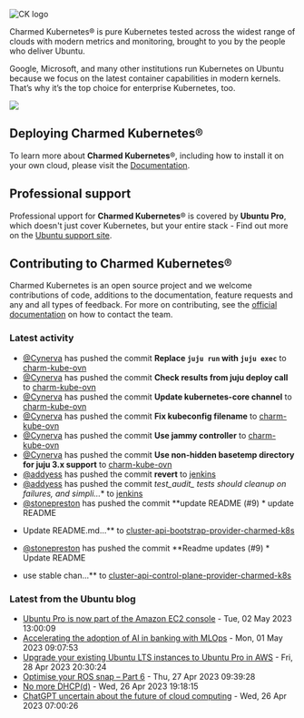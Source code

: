 ![CK logo](https://assets.ubuntu.com/v1/451d4cf4-Charmed+Kubernetes_RGB_onWhite_2022.svg)

Charmed Kubernetes® is pure Kubernetes tested across the widest range of clouds with modern metrics and monitoring, brought to you by the people who deliver Ubuntu.

Google, Microsoft, and many other institutions run Kubernetes on Ubuntu because we focus on the latest container capabilities in modern kernels. That’s why it’s the top choice for enterprise Kubernetes, too.

![](https://assets.ubuntu.com/v1/843c77b6-juju-at-a-glace.svg)

## Deploying Charmed Kubernetes®

To learn more about **Charmed Kubernetes**®, including how to install it on your own cloud, please visit the [Documentation][docs].

## Professional support

Professional upport for **Charmed Kubernetes**® is covered by **Ubuntu Pro**, which doesn't just cover Kubernetes, but your entire stack - Find out more on the [Ubuntu support site](https://ubuntu.com/support).

## Contributing to Charmed Kubernetes®

Charmed Kubernetes is an open source project and we welcome contributions of code, additions to the documentation, feature requests and any and all types of feedback. For more on contributing, see the [official documentation][get-in-touch] on how to contact the team.

<!-- LINKS -->
[docs]: https://ubuntu.com/kubernetes/docs
[get-in-touch]: https://ubuntu.com/kubernetes/docs/get-in-touch

### Latest activity

<!-- activity starts -->
 - [@Cynerva](https://github.com/Cynerva) has pushed the commit **Replace `juju run` with `juju exec`** to [charm-kube-ovn](https://github.com/charmed-kubernetes/charm-kube-ovn)
 - [@Cynerva](https://github.com/Cynerva) has pushed the commit **Check results from juju deploy call** to [charm-kube-ovn](https://github.com/charmed-kubernetes/charm-kube-ovn)
 - [@Cynerva](https://github.com/Cynerva) has pushed the commit **Update kubernetes-core channel** to [charm-kube-ovn](https://github.com/charmed-kubernetes/charm-kube-ovn)
 - [@Cynerva](https://github.com/Cynerva) has pushed the commit **Fix kubeconfig filename** to [charm-kube-ovn](https://github.com/charmed-kubernetes/charm-kube-ovn)
 - [@Cynerva](https://github.com/Cynerva) has pushed the commit **Use jammy controller** to [charm-kube-ovn](https://github.com/charmed-kubernetes/charm-kube-ovn)
 - [@Cynerva](https://github.com/Cynerva) has pushed the commit **Use non-hidden basetemp directory for juju 3.x support** to [charm-kube-ovn](https://github.com/charmed-kubernetes/charm-kube-ovn)
 - [@addyess](https://github.com/addyess) has pushed the commit **revert** to [jenkins](https://github.com/charmed-kubernetes/jenkins)
 - [@addyess](https://github.com/addyess) has pushed the commit **test_audit_* tests should cleanup on failures, and simpli...** to [jenkins](https://github.com/charmed-kubernetes/jenkins)
 - [@stonepreston](https://github.com/stonepreston) has pushed the commit **update README (#9)  * update README  * Update README.md...** to [cluster-api-bootstrap-provider-charmed-k8s](https://github.com/charmed-kubernetes/cluster-api-bootstrap-provider-charmed-k8s)
 - [@stonepreston](https://github.com/stonepreston) has pushed the commit **Readme updates (#9)  * Update README  * use stable chan...** to [cluster-api-control-plane-provider-charmed-k8s](https://github.com/charmed-kubernetes/cluster-api-control-plane-provider-charmed-k8s)
<!-- activity ends -->

<!-- roadmap starts -->

<!-- roadmap ends -->

### Latest from the Ubuntu blog

<!-- blog starts -->
* [Ubuntu Pro is now part of the Amazon EC2 console](https://ubuntu.com//blog/ubuntu-pro-is-now-part-of-the-amazon-ec2-console) - Tue, 02 May 2023 13:00:09 
* [Accelerating the adoption of AI in banking with MLOps](https://ubuntu.com//blog/accelerating-the-adoption-of-ai-in-banking-with-mlops) - Mon, 01 May 2023 09:07:53 
* [Upgrade your existing Ubuntu LTS instances to Ubuntu Pro in AWS](https://ubuntu.com//blog/upgrade-your-existing-ubuntu-lts-instances-to-ubuntu-pro-in-aws) - Fri, 28 Apr 2023 20:30:24 
* [Optimise your ROS snap – Part 6](https://ubuntu.com//blog/optimise-your-ros-snap-part-6) - Thu, 27 Apr 2023 09:39:28 
* [No more DHCP(d)](https://ubuntu.com//blog/no-more-dhcpd) - Wed, 26 Apr 2023 19:18:15 
* [ChatGPT uncertain about the future of cloud computing](https://ubuntu.com//blog/chatgpt) - Wed, 26 Apr 2023 07:00:26 
<!-- blog ends -->
